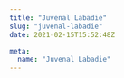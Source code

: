 ```yaml
---
title: "Juvenal Labadie"
slug: "juvenal-labadie"
date: 2021-02-15T15:52:48Z

meta:
  name: "Juvenal Labadie"
---
```


